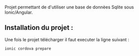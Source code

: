 Projet permettant de d'utiliser une base de donnèes Sqlite sous Ionic/Angular.

## Installation du projet :

Une fois le projet télécharger il faut executer la ligne suivant : 
```
ionic cordova prepare
```
